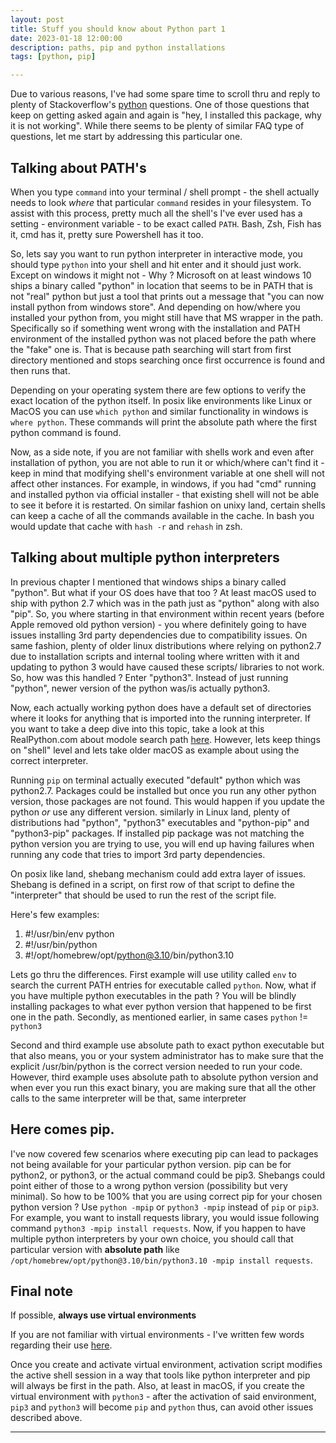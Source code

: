 ```yaml
---
layout: post
title: Stuff you should know about Python part 1
date: 2023-01-18 12:00:00
description: paths, pip and python installations
tags: [python, pip]

---
```


Due to various reasons, I've had some spare time to scroll thru and reply to plenty of Stackoverflow's [python](https://stackoverflow.com/questions/tagged/python?tab=Newest) questions. One of those questions that keep on getting asked again and again is "hey, I installed this package, why it is not working". While there seems to be plenty of similar FAQ type of questions, let me start by addressing this particular one.

## Talking about PATH's

When you type `command` into your terminal / shell prompt - the shell actually needs to look *where* that particular `command` resides in your filesystem. To assist with this process, pretty much all the shell's I've ever used has a setting - environment variable - to be exact called `PATH`. Bash, Zsh, Fish has it, cmd has it, pretty sure Powershell has it too.

So, lets say you want to run python interpreter in interactive mode, you should type `python` into your shell and hit enter and it should just work.  Except on windows it might not - Why ? Microsoft on at least windows 10 ships a binary called "python" in location that seems to be in PATH that is not "real" python but just a tool that prints out a message that "you can now install python from windows store". And depending on how/where you installed your python from, you might still have that MS wrapper in the path. Specifically so if something went wrong with the installation and PATH environment of the installed python was not placed before the path where the "fake" one is. That is because path searching will start from first directory mentioned and stops searching once first occurrence is found and then runs that.

Depending on your operating system there are few options to verify the exact location of the python itself. In posix like environments like Linux or MacOS you can use  `which python` and similar functionality in windows is `where python`. These commands will print the absolute path where the first python command is found.

Now, as a side note, if you are not familiar with shells work and even after installation of python, you are not able to run it or which/where can't find it - keep in mind that modifying shell's environment variable at one shell will not affect other instances. For example, in windows, if you had "cmd" running and installed python via official installer - that existing shell will not be able to see it before it is restarted. On similar fashion on unixy land, certain shells can keep a cache of all the commands available in the cache. In bash you would update that cache with `hash -r` and `rehash` in zsh.

## Talking about multiple python interpreters

In previous chapter I mentioned that windows ships a binary called "python". But what if your OS does have that too ? At least macOS used to ship with python 2.7 which was in the path just as "python" along with also "pip". So, you where starting in that environment within recent years (before Apple removed old python version) - you where definitely going to have issues installing 3rd party dependencies due to compatibility issues. On same fashion, plenty of older linux distributions where relying on python2.7 due to installation scripts and internal tooling where written with it and updating to  python 3 would have caused these scripts/ libraries to not work. So, how was this handled ? Enter "python3". Instead of just running "python", newer version of the python was/is actually python3.

Now, each actually working python does have a default set of directories where it looks for anything that is imported into the running interpreter. If you want to take a deep dive into this topic, take a look at this RealPython.com about modole search path [here](https://realpython.com/lessons/module-search-path/).  However, lets keep things on "shell" level and lets take older macOS as example about using the correct interpreter.

Running `pip` on terminal actually executed "default" python which was python2.7.  Packages could be installed but once you run any other python version, those packages are not found. This would happen if you update the python *or* use any different version. similarly in Linux land, plenty of distributions had "python", "python3" executables and "python-pip" and "python3-pip" packages. If installed pip package was not matching the python version you are trying to use, you will end up having failures when running any code that tries to import 3rd party dependencies.

On posix like land, shebang mechanism could add extra layer of issues. Shebang is defined in a script, on first row of that script to define the "interpreter" that should be used to run the rest of the script file.

Here's few examples:

1. #!/usr/bin/env python
1. #!/usr/bin/python
1. #!/opt/homebrew/opt/python@3.10/bin/python3.10

Lets go thru the differences. First example will use utility called `env` to search the current PATH entries for executable called `python`. Now, what if you have multiple python executables in the path ? You will be blindly installing packages to what ever python version that happened to be first one in the path. Secondly, as mentioned earlier, in same cases `python` != `python3`

Second and third example use absolute path to exact python executable but that also means, you or your system administrator has to make sure that the explicit /usr/bin/python is the correct version needed to run your code.  However, third example uses absolute path to absolute python version and when ever you run this exact binary, you are making sure that all the other calls to the same interpreter will be that, same interpreter

## Here comes pip.

I've now covered few scenarios where executing pip can lead to packages not being available for your particular python version. pip can be for python2, or python3, or the actual command could be pip3. Shebangs could point either of those to a wrong python version (possibility but very minimal). So how to be 100% that you are using correct pip for your chosen python version ?  Use `python -mpip` or `python3 -mpip` instead of `pip` or `pip3`. For example, you want to install requests library, you would issue following command `python3 -mpip install requests`.  Now, if you happen to have multiple python interpreters by your own choice, you should call that particular version with **absolute path**  like `/opt/homebrew/opt/python@3.10/bin/python3.10 -mpip install requests`.

## Final note

If possible, **always use virtual environments**

If you are not familiar with virtual environments - I've written few words regarding their use [here](/2020/02/01/benefits-of-venvs.html).

Once you create and activate virtual environment, activation script modifies the active shell session in a way that tools like python interpreter and pip will always be first in the path. Also, at least in macOS, if you create the virtual environment with `python3` - after the activation of said environment, `pip3` and `python3` will become `pip` and `python` thus, can avoid other issues described above.


---
